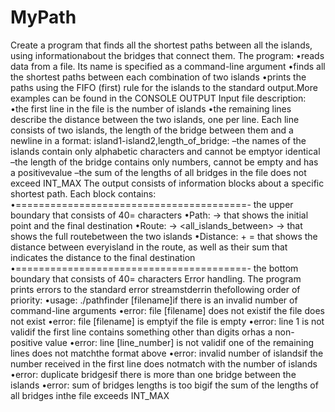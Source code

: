 # MyPath
Create a program that finds all the shortest paths between all the islands, using informationabout the bridges that connect them. The program:
  •reads data from a file. Its name is specified as a command-line argument
  •finds all the shortest paths between each combination of two islands
  •prints the paths using the FIFO (first) rule for the islands to the standard output.More examples can be found in the CONSOLE OUTPUT
Input file description:
  •the first line in the file is the number of islands
  •the remaining lines describe the distance between the two islands, one per line. Each line consists of two islands, 
  the length of the bridge between them and a newline in a format:
  island1-island2,length_of_bridge:
    –the names of the islands contain only alphabetic characters and cannot be emptyor identical
    –the length of the bridge contains only numbers, cannot be empty and has a positivevalue
    –the sum of the lengths of all bridges in the file does not exceed INT_MAX
The output consists of information blocks about a specific shortest path. Each block contains:
•========================================- the upper boundary that consists of 40=  characters
•Path: <island1> -> <island2>that shows the initial point and the final destination
•Route: <island1> -> <all_islands_between> -> <island2>that shows the full routebetween the two islands
•Distance: <length1> + <length2> = <sum>that shows the distance between everyisland in the route, 
as well as their sum that indicates the distance to the final destination
•========================================- the bottom boundary that consists of 40=  characters
Error handling. The program prints errors to the standard error streamstderrin thefollowing order of priority:
  •usage: ./pathfinder [filename]if there is an invalid number of command-line arguments
  •error: file [filename] does not existif the file does not exist
  •error: file [filename] is emptyif the file is empty
  •error: line 1 is not validif the first line contains something other than digits orhas a non-positive value
  •error: line [line_number] is not validif one of the remaining lines does not matchthe format above
  •error: invalid number of islandsif the number received in the first line does notmatch with the number of islands
  •error: duplicate bridgesif there is more than one bridge between the islands
  •error: sum of bridges lengths is too bigif the sum of the lengths of all bridges inthe file exceeds INT_MAX

